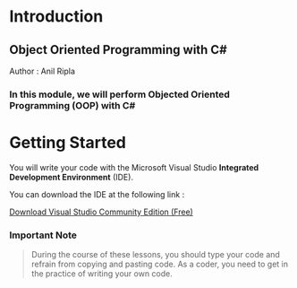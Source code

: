 # Introduction

## Object Oriented Programming with C#

Author : Anil Ripla

### In this module, we will perform **Objected Oriented Programming** (OOP) with C#

# Getting Started

You will write your code with the Microsoft Visual Studio **Integrated Development Environment** (IDE). 

You can download the IDE at the following link : 

[Download Visual Studio Community Edition (Free)](https://visualstudio.microsoft.com/downloads/)

### Important Note

> During the course of these lessons, you should type your code and refrain from copying and pasting code. As a coder, you need to get in the practice of writing your own code.